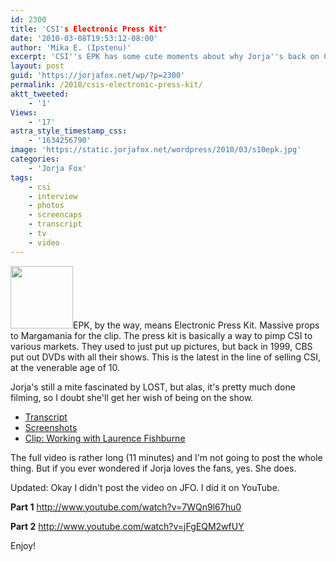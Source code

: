 ```yaml
---
id: 2300
title: 'CSI's Electronic Press Kit'
date: '2010-03-08T19:53:12-08:00'
author: 'Mika E. (Ipstenu)'
excerpt: 'CSI''s EPK has some cute moments about why Jorja''s back on CSI, as well as a fangirl moment for Jorja, regarding Laurence Fishburne.'
layout: post
guid: 'https://jorjafox.net/wp/?p=2300'
permalink: /2010/csis-electronic-press-kit/
aktt_tweeted:
    - '1'
Views:
    - '17'
astra_style_timestamp_css:
    - '1634256790'
image: 'https://static.jorjafox.net/wordpress/2010/03/s10epk.jpg'
categories:
    - 'Jorja Fox'
tags:
    - csi
    - interview
    - photos
    - screencaps
    - transcript
    - tv
    - video
---
```


<img src="//static.jorjafox.net/wordpress/2010/03/s10epk-100x100.jpg" alt="" title="s10epk" width="100" height="100" class="alignleft size-thumbnail wp-image-2301" />EPK, by the way, means Electronic Press Kit.  Massive props to Margamania for the clip.  The press kit is basically a way to pimp CSI to various markets. They used to just put up pictures, but back in 1999, CBS put out DVDs with all their shows. This is the latest in the line of selling CSI, at the venerable age of 10.

Jorja's still a mite fascinated by LOST, but alas, it's pretty much done filming, so I doubt she'll get her wish of being on the show.

<ul>
	<li><a href="https://jorjafox.net/wiki/CSI:_Season_Ten_EPK_%282010%29">Transcript</a></li>
	<li><a href="https://jorjafox.net/gallery/tv/csi/extras/2010-s10epk/">Screenshots</a></li>
	<li><a href="https://jorjafox.net/videos/post/csi-season-10-epk-working-with-laurence-fishburne">Clip: Working with Laurence Fishburne</a></li>
</ul>

The full video is rather long (11 minutes) and I'm not going to post the whole thing.  But if you ever wondered if Jorja loves the fans, yes.  She does.

Updated: Okay I didn't post the video on JFO.  I did it on YouTube.

**Part 1**
http://www.youtube.com/watch?v=7WQn9l67hu0

**Part 2**
http://www.youtube.com/watch?v=jFgEQM2wfUY

Enjoy!
